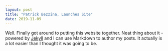 ```yaml
---
layout: post
title: "Patrick Bezzina, Launches Site"
date: 2019-11-09
---
```


Well. Finally got around to putting this website together. Neat thing about it - powered by [Jekyll](http://jekyllrb.com) and I can use Markdown to author my posts. It actually is a lot easier than I thought it was going to be.
